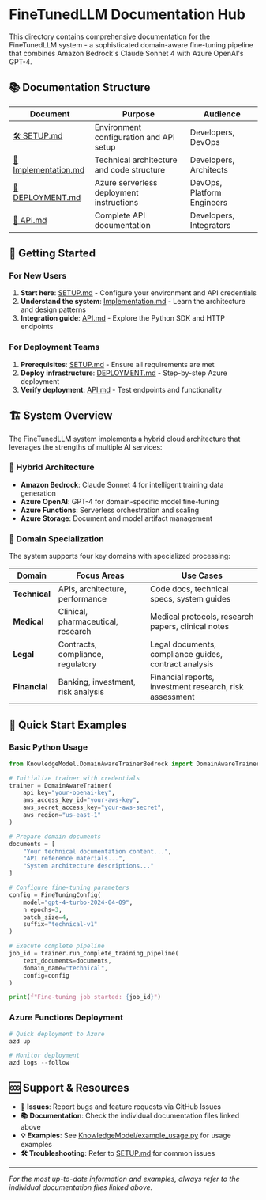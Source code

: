 # FineTunedLLM Documentation Hub

This directory contains comprehensive documentation for the FineTunedLLM system - a sophisticated domain-aware fine-tuning pipeline that combines Amazon Bedrock's Claude Sonnet 4 with Azure OpenAI's GPT-4.

## 📚 Documentation Structure

| Document | Purpose | Audience |
|----------|---------|----------|
| [🛠️ SETUP.md](SETUP.md) | Environment configuration and API setup | Developers, DevOps |
| [📖 Implementation.md](Implementation.md) | Technical architecture and code structure | Developers, Architects |
| [🚀 DEPLOYMENT.md](DEPLOYMENT.md) | Azure serverless deployment instructions | DevOps, Platform Engineers |
| [🔧 API.md](API.md) | Complete API documentation | Developers, Integrators |

## 🎯 Getting Started

### For New Users
1. **Start here**: [SETUP.md](SETUP.md) - Configure your environment and API credentials
2. **Understand the system**: [Implementation.md](Implementation.md) - Learn the architecture and design patterns
3. **Integration guide**: [API.md](API.md) - Explore the Python SDK and HTTP endpoints

### For Deployment Teams
1. **Prerequisites**: [SETUP.md](SETUP.md) - Ensure all requirements are met
2. **Deploy infrastructure**: [DEPLOYMENT.md](DEPLOYMENT.md) - Step-by-step Azure deployment
3. **Verify deployment**: [API.md](API.md) - Test endpoints and functionality

## 🏗️ System Overview

The FineTunedLLM system implements a hybrid cloud architecture that leverages the strengths of multiple AI services:

### 🔄 Hybrid Architecture
- **Amazon Bedrock**: Claude Sonnet 4 for intelligent training data generation
- **Azure OpenAI**: GPT-4 for domain-specific model fine-tuning  
- **Azure Functions**: Serverless orchestration and scaling
- **Azure Storage**: Document and model artifact management

### 🎯 Domain Specialization

The system supports four key domains with specialized processing:

| Domain | Focus Areas | Use Cases |
|--------|-------------|-----------|
| **Technical** | APIs, architecture, performance | Code docs, technical specs, system guides |
| **Medical** | Clinical, pharmaceutical, research | Medical protocols, research papers, clinical notes |
| **Legal** | Contracts, compliance, regulatory | Legal documents, compliance guides, contract analysis |
| **Financial** | Banking, investment, risk analysis | Financial reports, investment research, risk assessment |

## 🚀 Quick Start Examples

### Basic Python Usage

```python
from KnowledgeModel.DomainAwareTrainerBedrock import DomainAwareTrainer, FineTuningConfig

# Initialize trainer with credentials
trainer = DomainAwareTrainer(
    api_key="your-openai-key",
    aws_access_key_id="your-aws-key",
    aws_secret_access_key="your-aws-secret",
    aws_region="us-east-1"
)

# Prepare domain documents
documents = [
    "Your technical documentation content...",
    "API reference materials...",
    "System architecture descriptions..."
]

# Configure fine-tuning parameters
config = FineTuningConfig(
    model="gpt-4-turbo-2024-04-09",
    n_epochs=3,
    batch_size=4,
    suffix="technical-v1"
)

# Execute complete pipeline
job_id = trainer.run_complete_training_pipeline(
    text_documents=documents,
    domain_name="technical",
    config=config
)

print(f"Fine-tuning job started: {job_id}")
```

### Azure Functions Deployment

```powershell
# Quick deployment to Azure
azd up

# Monitor deployment
azd logs --follow
```

## 🆘 Support & Resources

- **🐛 Issues**: Report bugs and feature requests via GitHub Issues
- **📚 Documentation**: Check the individual documentation files linked above
- **💡 Examples**: See [KnowledgeModel/example_usage.py](../KnowledgeModel/example_usage.py) for usage examples
- **🛠️ Troubleshooting**: Refer to [SETUP.md](SETUP.md#troubleshooting) for common issues

---

*For the most up-to-date information and examples, always refer to the individual documentation files linked above.*